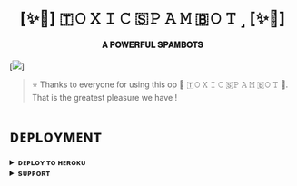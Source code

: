 <h1 align="center"><b>[✨🥀] 🇹 𝙾 𝚇 𝙸 𝙲 🇸 𝙿 𝙰 𝙼  🇧 𝙾 𝚃 ˼ [✨🥀]</b></h1>

<h4 align="center"> 𝐀 𝐏𝐎𝐖𝐄𝐑𝐅𝐔𝐋 𝐒𝐏𝐀𝐌𝐁𝐎𝐓𝐒</h4>

[<img src="https://telegra.ph/file/53f2627a17d8fdf27226b.jpg"/>]

> ⭐️ Thanks to everyone for using this op 🥀 🇹 𝙾 𝚇 𝙸 𝙲 🇸 𝙿 𝙰 𝙼  🇧 𝙾 𝚃 🥀. That is the greatest pleasure we have !


# ᴅᴇᴘʟᴏʏᴍᴇɴᴛ


<details>
<summary><b>ᴅᴇᴘʟᴏʏ ᴛᴏ ʜᴇʀᴏᴋᴜ</b></summary>
<br>

[![Deploy](https://www.herokucdn.com/deploy/button.svg)](https://dashboard.heroku.com/new?template=https://github.com/tharkijailer69/tharki)

</details>


<details>
<summary><b>sᴜᴘᴘᴏʀᴛ</b></summary>
<br>

<a href="https://t.me/@llll_SHADOW_OP_X_D_llll"><img src="https://img.shields.io/badge/Join-Telegram%20Channel-red.svg?logo=Telegram"></a>

</details>
